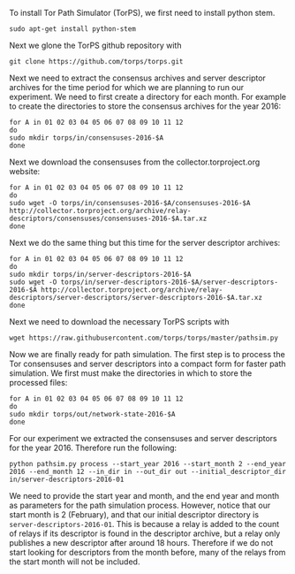 To install Tor Path Simulator (TorPS), we first need to install python stem.

```
sudo apt-get install python-stem
```

Next we glone the TorPS github repository with

```
git clone https://github.com/torps/torps.git
```

Next we need to extract the consensus archives and server descriptor archives for the time period for which we are planning to run our experiment. We need to first create a directory for each month. For example to create the directories to store the consensus archives for the year 2016:

```
for A in 01 02 03 04 05 06 07 08 09 10 11 12
do
sudo mkdir torps/in/consensuses-2016-$A
done
```

Next we download the consensuses from the collector.torproject.org website:

```
for A in 01 02 03 04 05 06 07 08 09 10 11 12
do
sudo wget -O torps/in/consensuses-2016-$A/consensuses-2016-$A http://collector.torproject.org/archive/relay-descriptors/consensuses/consensuses-2016-$A.tar.xz
done
```

Next we do the same thing but this time for the server descriptor archives:

```
for A in 01 02 03 04 05 06 07 08 09 10 11 12
do
sudo mkdir torps/in/server-descriptors-2016-$A
sudo wget -O torps/in/server-descriptors-2016-$A/server-descriptors-2016-$A http://collector.torproject.org/archive/relay-descriptors/server-descriptors/server-descriptors-2016-$A.tar.xz
done
```

Next we need to download the necessary TorPS scripts with

```
wget https://raw.githubusercontent.com/torps/torps/master/pathsim.py
```

Now we are finally ready for path simulation. The first step is to process the Tor consensuses and server descriptors into a compact form for faster path simulation. We first must make the directories in which to store the processed files:

```
for A in 01 02 03 04 05 06 07 08 09 10 11 12
do
sudo mkdir torps/out/network-state-2016-$A
done
```

For our experiment we extracted the consensuses and server descriptors for the year 2016. Therefore run the following:

```
python pathsim.py process --start_year 2016 --start_month 2 --end_year 2016 --end_month 12 --in_dir in --out_dir out --initial_descriptor_dir in/server-descriptors-2016-01
```

We need to provide the start year and month, and the end year and month as parameters for the path simulation process. However, notice that our start month is 2 (February), and that our initial descriptor directory is ```server-descriptors-2016-01```. This is because a relay is added to the count of relays if its descriptor is found in the descriptor archive, but a relay only publishes a new descriptor after around 18 hours. Therefore if we do not start looking for descriptors from the month before, many of the relays from the start month will not be included.

